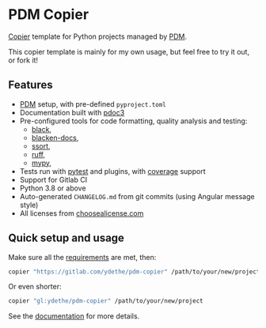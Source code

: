 # PDM Copier

[Copier](https://github.com/copier-org/copier) template
for Python projects managed by [PDM](https://github.com/pdm-project/pdm).

This copier template is mainly for my own usage,
but feel free to try it out, or fork it!

## Features

- [PDM](https://github.com/pdm-project/pdm) setup, with pre-defined `pyproject.toml`
- Documentation built with [pdoc3](https://pdoc3.github.io/pdoc/)
- Pre-configured tools for code formatting, quality analysis and testing:
    - [black](https://github.com/psf/black),
    - [blacken-docs](https://github.com/adamchainz/blacken-docs),
    - [ssort](https://github.com/bwhmather/ssort),
    - [ruff](https://github.com/charliermarsh/ruff),
    - [mypy](https://github.com/python/mypy),
- Tests run with [pytest](https://github.com/pytest-dev/pytest) and plugins, with [coverage](https://github.com/nedbat/coveragepy) support
- Support for Gitlab CI
- Python 3.8 or above
- Auto-generated `CHANGELOG.md` from git commits (using Angular message style)
- All licenses from [choosealicense.com](https://choosealicense.com/appendix/)

## Quick setup and usage

Make sure all the
[requirements](https://pawamoy.github.io/copier-pdm/requirements)
are met, then:

```bash
copier "https://gitlab.com/ydethe/pdm-copier" /path/to/your/new/project
```

Or even shorter:

```bash
copier "gl:ydethe/pdm-copier" /path/to/your/new/project
```

See the [documentation](https://pawamoy.github.io/copier-pdm)
for more details.
